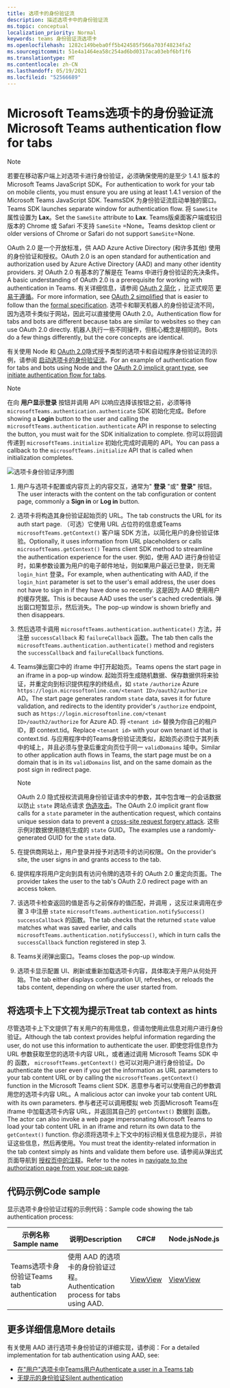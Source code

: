```yaml
---
title: 选项卡的身份验证流
description: 描述选项卡中的身份验证流
ms.topic: conceptual
localization_priority: Normal
keywords: teams 身份验证流选项卡
ms.openlocfilehash: 1282c149beba0ff5b424585f566a703f48234fa2
ms.sourcegitcommit: 51e4a1464ea58c254ad6bd0317aca03ebf6bf1f6
ms.translationtype: MT
ms.contentlocale: zh-CN
ms.lasthandoff: 05/19/2021
ms.locfileid: "52566689"
---
```

# <a name="microsoft-teams-authentication-flow-for-tabs"></a><span data-ttu-id="78dc8-104">Microsoft Teams选项卡的身份验证流</span><span class="sxs-lookup"><span data-stu-id="78dc8-104">Microsoft Teams authentication flow for tabs</span></span>

> [!NOTE]
> <span data-ttu-id="78dc8-105">若要在移动客户端上对选项卡进行身份验证，必须确保使用的是至少 1.4.1 版本的 Microsoft Teams JavaScript SDK。</span><span class="sxs-lookup"><span data-stu-id="78dc8-105">For authentication to work for your tab on mobile clients, you must ensure you are using at least 1.4.1 version of the Microsoft Teams JavaScript SDK.</span></span>
> <span data-ttu-id="78dc8-106">TeamsSDK 为身份验证流启动单独的窗口。</span><span class="sxs-lookup"><span data-stu-id="78dc8-106">Teams SDK launches separate window for authentication flow.</span></span> <span data-ttu-id="78dc8-107">将 `SameSite` 属性设置为 **Lax**。</span><span class="sxs-lookup"><span data-stu-id="78dc8-107">Set the `SameSite` attribute to **Lax**.</span></span> <span data-ttu-id="78dc8-108">Teams版桌面客户端或较旧版本的 Chrome 或 Safari 不支持 `SameSite` =None。</span><span class="sxs-lookup"><span data-stu-id="78dc8-108">Teams desktop client or older versions of Chrome or Safari do not support `SameSite`=None.</span></span>

<span data-ttu-id="78dc8-109">OAuth 2.0 是一个开放标准，供 AAD Azure Active Directory (和许多其他) 使用的身份验证和授权。</span><span class="sxs-lookup"><span data-stu-id="78dc8-109">OAuth 2.0 is an open standard for authentication and authorization used by Azure Active Directory (AAD) and many other identity providers.</span></span> <span data-ttu-id="78dc8-110">对 OAuth 2.0 有基本的了解是在 Teams 中进行身份验证的先决条件。</span><span class="sxs-lookup"><span data-stu-id="78dc8-110">A basic understanding of OAuth 2.0 is a prerequisite for working with authentication in Teams.</span></span> <span data-ttu-id="78dc8-111">有关详细信息，请参阅 [OAuth 2 简化](https://aaronparecki.com/oauth-2-simplified/) ，比正式规范 [更易于遵循](https://oauth.net/2/)。</span><span class="sxs-lookup"><span data-stu-id="78dc8-111">For more information, see [OAuth 2 simplified](https://aaronparecki.com/oauth-2-simplified/) that is easier to follow than the [formal specification](https://oauth.net/2/).</span></span> <span data-ttu-id="78dc8-112">选项卡和聊天机器人的身份验证流不同，因为选项卡类似于网站，因此可以直接使用 OAuth 2.0。</span><span class="sxs-lookup"><span data-stu-id="78dc8-112">Authentication flow for tabs and bots are different because tabs are similar to websites so they can use OAuth 2.0 directly.</span></span> <span data-ttu-id="78dc8-113">机器人执行一些不同操作，但核心概念是相同的。</span><span class="sxs-lookup"><span data-stu-id="78dc8-113">Bots do a few things differently, but the core concepts are identical.</span></span>

<span data-ttu-id="78dc8-114">有关使用 Node 和 [OAuth 2.0](https://oauth.net/2/grant-types/implicit/)隐式授予类型的选项卡和自动程序身份验证流的示例，请参阅 [启动选项卡的身份验证流](~/tabs/how-to/authentication/auth-tab-aad.md#initiate-authentication-flow)。</span><span class="sxs-lookup"><span data-stu-id="78dc8-114">For an example of authentication flow for tabs and bots using Node and the [OAuth 2.0 implicit grant type](https://oauth.net/2/grant-types/implicit/), see [initiate authentication flow for tabs](~/tabs/how-to/authentication/auth-tab-aad.md#initiate-authentication-flow).</span></span>

> [!NOTE]
> <span data-ttu-id="78dc8-115">在向 **用户显示登录** 按钮并调用 API 以响应选择该按钮之前，必须等待 `microsoftTeams.authentication.authenticate` SDK 初始化完成。</span><span class="sxs-lookup"><span data-stu-id="78dc8-115">Before showing a **Login** button to the user and calling the `microsoftTeams.authentication.authenticate` API in response to selecting the button, you must wait for the SDK initialization to complete.</span></span> <span data-ttu-id="78dc8-116">你可以将回调传递到 `microsoftTeams.initialize` 初始化完成时调用的 API。</span><span class="sxs-lookup"><span data-stu-id="78dc8-116">You can pass a callback to the `microsoftTeams.initialize` API that is called when initialization completes.</span></span>

![选项卡身份验证序列图](~/assets/images/authentication/tab_auth_sequence_diagram.png)

1. <span data-ttu-id="78dc8-118">用户与选项卡配置或内容页上的内容交互，通常为" **登录** "或" **登录"** 按钮。</span><span class="sxs-lookup"><span data-stu-id="78dc8-118">The user interacts with the content on the tab configuration or content page, commonly a **Sign in** or **Log in** button.</span></span>
2. <span data-ttu-id="78dc8-119">选项卡将构造其身份验证起始页的 URL。</span><span class="sxs-lookup"><span data-stu-id="78dc8-119">The tab constructs the URL for its auth start page.</span></span> <span data-ttu-id="78dc8-120">（可选）它使用 URL 占位符的信息或Teams `microsoftTeams.getContext()` 客户端 SDK 方法，以简化用户的身份验证体验。</span><span class="sxs-lookup"><span data-stu-id="78dc8-120">Optionally, it uses information from URL placeholders or calls `microsoftTeams.getContext()` Teams client SDK method to streamline the authentication experience for the user.</span></span> <span data-ttu-id="78dc8-121">例如，使用 AAD 进行身份验证时，如果参数设置为用户的电子邮件地址，则如果用户最近已登录，则无需 `login_hint` 登录。</span><span class="sxs-lookup"><span data-stu-id="78dc8-121">For example, when authenticating with AAD, if the `login_hint` parameter is set to the user's email address, the user does not have to sign in if they have done so recently.</span></span> <span data-ttu-id="78dc8-122">这是因为 AAD 使用用户的缓存凭据。</span><span class="sxs-lookup"><span data-stu-id="78dc8-122">This is because AAD uses the user's cached credentials.</span></span> <span data-ttu-id="78dc8-123">弹出窗口短暂显示，然后消失。</span><span class="sxs-lookup"><span data-stu-id="78dc8-123">The pop-up window is shown briefly and then disappears.</span></span>
3. <span data-ttu-id="78dc8-124">然后选项卡调用 `microsoftTeams.authentication.authenticate()` 方法，并注册 `successCallback` 和 `failureCallback` 函数。</span><span class="sxs-lookup"><span data-stu-id="78dc8-124">The tab then calls the `microsoftTeams.authentication.authenticate()` method and registers the `successCallback` and `failureCallback` functions.</span></span>
4. <span data-ttu-id="78dc8-125">Teams弹出窗口中的 iframe 中打开起始页。</span><span class="sxs-lookup"><span data-stu-id="78dc8-125">Teams opens the start page in an iframe in a pop-up window.</span></span> <span data-ttu-id="78dc8-126">起始页将生成随机数据、保存数据供将来验证，并重定向到标识提供程序的终结点，如 `state` `/authorize` Azure `https://login.microsoftonline.com/<tenant ID>/oauth2/authorize` AD。</span><span class="sxs-lookup"><span data-stu-id="78dc8-126">The start page generates random `state` data, saves it for future validation, and redirects to the identity provider's `/authorize` endpoint, such as `https://login.microsoftonline.com/<tenant ID>/oauth2/authorize` for Azure AD.</span></span> <span data-ttu-id="78dc8-127">将 `<tenant id>` 替换为你自己的租户 ID，即 context.tid。</span><span class="sxs-lookup"><span data-stu-id="78dc8-127">Replace `<tenant id>` with your own tenant id that is context.tid.</span></span>
<span data-ttu-id="78dc8-128">与应用程序中的Teams身份验证流类似，起始页必须位于其列表中的域上，并且必须与登录后重定向页位于同一 `validDomains` 域中。</span><span class="sxs-lookup"><span data-stu-id="78dc8-128">Similar to other application auth flows in Teams, the start page must be on a domain that is in its `validDomains` list, and on the same domain as the post sign in redirect page.</span></span>

    > [!NOTE]
    > <span data-ttu-id="78dc8-129">OAuth 2.0 隐式授权流调用身份验证请求中的参数，其中包含唯一的会话数据以防止 `state` 跨站点请求 [伪造攻击](https://en.wikipedia.org/wiki/Cross-site_request_forgery)。</span><span class="sxs-lookup"><span data-stu-id="78dc8-129">The OAuth 2.0 implicit grant flow calls for a `state` parameter in the authentication request, which contains unique session data to prevent a [cross-site request forgery attack](https://en.wikipedia.org/wiki/Cross-site_request_forgery).</span></span> <span data-ttu-id="78dc8-130">这些示例对数据使用随机生成的 `state` GUID。</span><span class="sxs-lookup"><span data-stu-id="78dc8-130">The examples use a randomly-generated GUID for the `state` data.</span></span>

5. <span data-ttu-id="78dc8-131">在提供商网站上，用户登录并授予对选项卡的访问权限。</span><span class="sxs-lookup"><span data-stu-id="78dc8-131">On the provider's site, the user signs in and grants access to the tab.</span></span>
6. <span data-ttu-id="78dc8-132">提供程序将用户定向到具有访问令牌的选项卡的 OAuth 2.0 重定向页面。</span><span class="sxs-lookup"><span data-stu-id="78dc8-132">The provider takes the user to the tab's OAuth 2.0 redirect page with an access token.</span></span>
7. <span data-ttu-id="78dc8-133">该选项卡检查返回的值是否与之前保存的值匹配，并调用 ，这反过来调用在步骤 3 中注册 `state` `microsoftTeams.authentication.notifySuccess()` `successCallback` 的函数。</span><span class="sxs-lookup"><span data-stu-id="78dc8-133">The tab checks that the returned `state` value matches what was saved earlier, and calls `microsoftTeams.authentication.notifySuccess()`, which in turn calls the `successCallback` function registered in step 3.</span></span>
8. <span data-ttu-id="78dc8-134">Teams关闭弹出窗口。</span><span class="sxs-lookup"><span data-stu-id="78dc8-134">Teams closes the pop-up window.</span></span>
9. <span data-ttu-id="78dc8-135">选项卡显示配置 UI、刷新或重新加载选项卡内容，具体取决于用户从何处开始。</span><span class="sxs-lookup"><span data-stu-id="78dc8-135">The tab either displays configuration UI, refreshes, or reloads the tabs content, depending on where the user started from.</span></span>

## <a name="treat-tab-context-as-hints"></a><span data-ttu-id="78dc8-136">将选项卡上下文视为提示</span><span class="sxs-lookup"><span data-stu-id="78dc8-136">Treat tab context as hints</span></span>

<span data-ttu-id="78dc8-137">尽管选项卡上下文提供了有关用户的有用信息，但请勿使用此信息对用户进行身份验证。</span><span class="sxs-lookup"><span data-stu-id="78dc8-137">Although the tab context provides helpful information regarding the user, do not use this information to authenticate the user.</span></span> <span data-ttu-id="78dc8-138">即使您将信息作为 URL 参数获取至您的选项卡内容 URL，或者通过调用 Microsoft Teams SDK 中的 函数， `microsoftTeams.getContext()` 也可以对用户进行身份验证。</span><span class="sxs-lookup"><span data-stu-id="78dc8-138">Do authenticate the user even if you get the information as URL parameters to your tab content URL or by calling the `microsoftTeams.getContext()` function in the Microsoft Teams client SDK.</span></span> <span data-ttu-id="78dc8-139">恶意参与者可以使用自己的参数调用您的选项卡内容 URL。</span><span class="sxs-lookup"><span data-stu-id="78dc8-139">A malicious actor can invoke your tab content URL with its own parameters.</span></span> <span data-ttu-id="78dc8-140">参与者还可以调用模拟 web 页面Microsoft Teams在 iframe 中加载选项卡内容 URL，并返回其自己的 `getContext()` 数据到 函数。</span><span class="sxs-lookup"><span data-stu-id="78dc8-140">The actor can also invoke a web page impersonating Microsoft Teams to load your tab content URL in an iframe and return its own data to the `getContext()` function.</span></span> <span data-ttu-id="78dc8-141">你必须将选项卡上下文中的标识相关信息视为提示，并验证这些信息，然后再使用。</span><span class="sxs-lookup"><span data-stu-id="78dc8-141">You must treat the identity-related information in the tab context simply as hints and validate them before use.</span></span> <span data-ttu-id="78dc8-142">请参阅从弹出式页面导航到 [授权页中的注释](~/tabs/how-to/authentication/auth-tab-aad.md#navigate-to-the-authorization-page-from-your-popup-page)。</span><span class="sxs-lookup"><span data-stu-id="78dc8-142">Refer to the notes in [navigate to the authorization page from your pop-up page](~/tabs/how-to/authentication/auth-tab-aad.md#navigate-to-the-authorization-page-from-your-popup-page).</span></span>

## <a name="code-sample"></a><span data-ttu-id="78dc8-143">代码示例</span><span class="sxs-lookup"><span data-stu-id="78dc8-143">Code sample</span></span>

<span data-ttu-id="78dc8-144">显示选项卡身份验证过程的示例代码：</span><span class="sxs-lookup"><span data-stu-id="78dc8-144">Sample code showing the tab authentication process:</span></span>

| <span data-ttu-id="78dc8-145">**示例名称**</span><span class="sxs-lookup"><span data-stu-id="78dc8-145">**Sample name**</span></span> | <span data-ttu-id="78dc8-146">**说明**</span><span class="sxs-lookup"><span data-stu-id="78dc8-146">**Description**</span></span> | <span data-ttu-id="78dc8-147">**C#**</span><span class="sxs-lookup"><span data-stu-id="78dc8-147">**C#**</span></span> | <span data-ttu-id="78dc8-148">**Node.js**</span><span class="sxs-lookup"><span data-stu-id="78dc8-148">**Node.js**</span></span> |
|-----------------|-----------------|-------------|------------|
| <span data-ttu-id="78dc8-149">Teams选项卡身份验证</span><span class="sxs-lookup"><span data-stu-id="78dc8-149">Teams tab authentication</span></span> | <span data-ttu-id="78dc8-150">使用 AAD 的选项卡的身份验证过程。</span><span class="sxs-lookup"><span data-stu-id="78dc8-150">Authentication process for tabs using AAD.</span></span> | [<span data-ttu-id="78dc8-151">View</span><span class="sxs-lookup"><span data-stu-id="78dc8-151">View</span></span>](https://github.com/OfficeDev/Microsoft-Teams-Samples/tree/main/samples/app-complete-sample/csharp) | [<span data-ttu-id="78dc8-152">View</span><span class="sxs-lookup"><span data-stu-id="78dc8-152">View</span></span>](https://github.com/OfficeDev/Microsoft-Teams-Samples/tree/main/samples/app-complete-sample/nodejs) |

## <a name="more-details"></a><span data-ttu-id="78dc8-153">更多详细信息</span><span class="sxs-lookup"><span data-stu-id="78dc8-153">More details</span></span>

<span data-ttu-id="78dc8-154">有关使用 AAD 进行选项卡身份验证的详细实现，请参阅：</span><span class="sxs-lookup"><span data-stu-id="78dc8-154">For a detailed implementation for tab authentication using AAD, see:</span></span>

* [<span data-ttu-id="78dc8-155">在"用户"选项卡中Teams用户</span><span class="sxs-lookup"><span data-stu-id="78dc8-155">Authenticate a user in a Teams tab</span></span>](~/tabs/how-to/authentication/auth-tab-AAD.md)
* [<span data-ttu-id="78dc8-156">无提示的身份验证</span><span class="sxs-lookup"><span data-stu-id="78dc8-156">Silent authentication</span></span>](~/tabs/how-to/authentication/auth-silent-AAD.md)
